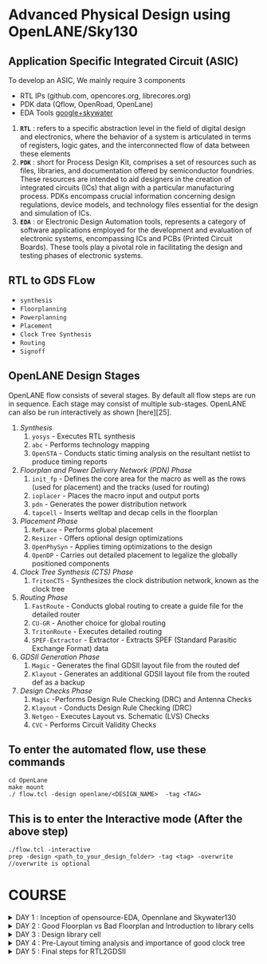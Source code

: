 # Advanced Physical Design using OpenLANE/Sky130 

## Application Specific Integrated Circuit (ASIC)

To develop an ASIC, We mainly require 3 components
- RTL IPs (github.com, opencores.org, librecores.org)
- PDK data (Qflow, OpenRoad, OpenLane)
- EDA Tools [google+skywater](github.com/google/skywater-pdk)

1. **```RTL```** : refers to a specific abstraction level in the field of digital design and electronics, where the behavior of a system is articulated in terms of registers, logic gates, and the interconnected flow of data between these elements
2. **```PDK```** :  short for Process Design Kit, comprises a set of resources such as files, libraries, and documentation offered by semiconductor foundries. These resources are intended to aid designers in the creation of integrated circuits (ICs) that align with a particular manufacturing process. PDKs encompass crucial information concerning design regulations, device models, and technology files essential for the design and simulation of ICs.
3. **```EDA```** : or Electronic Design Automation tools, represents a category of software applications employed for the development and evaluation of electronic systems, encompassing ICs and PCBs (Printed Circuit Boards). These tools play a pivotal role in facilitating the design and testing phases of electronic systems.

## RTL to GDS FLow 

- ```synthesis```
- ```Floorplanning```
- ```Powerplanning```
- ```Placement```
- ```Clock Tree Synthesis```
- ```Routing```
- ```Signoff```

## OpenLANE Design Stages

OpenLANE flow consists of several stages. By default all flow steps are run in sequence. Each stage may consist of multiple sub-stages. OpenLANE can also be run interactively as shown [here][25].

1. *Synthesis*
    1. `yosys` - Executes RTL synthesis
    2. `abc` - Performs technology mapping
    3. `OpenSTA` - Conducts static timing analysis on the resultant netlist to produce timing reports
2. *Floorplan and Power Delivery Network (PDN) Phase*
    1. `init_fp` - Defines the core area for the macro as well as the rows (used for placement) and the tracks (used for routing)
    2. `ioplacer` - Places the macro input and output ports
    3. `pdn` - Generates the power distribution network
    4. `tapcell` - Inserts welltap and decap cells in the floorplan
3. *Placement Phase*
    1. `RePLace` -  Performs global placement
    2. `Resizer` -  Offers optional design optimizations
    3. `OpenPhySyn` -  Applies timing optimizations to the design
    4. `OpenDP` - Carries out detailed placement to legalize the globally positioned components
4. *Clock Tree Synthesis (CTS) Phase*
    1. `TritonCTS` - Synthesizes the clock distribution network, known as the clock tree
5. *Routing Phase*
    1. `FastRoute` - Conducts global routing to create a guide file for the detailed router
    2. `CU-GR` - Another choice for global routing
    3. `TritonRoute` -  Executes detailed routing
    4. `SPEF-Extractor` - Extractor - Extracts SPEF (Standard Parasitic Exchange Format) data
6. *GDSII Generation Phase*
    1. `Magic` -  Generates the final GDSII layout file from the routed def
    2. `Klayout` -  Generates an additional GDSII layout file from the routed def as a backup
7. *Design Checks Phase*
    1. `Magic` -Performs Design Rule Checking (DRC) and Antenna Checks
    2. `Klayout` -  Conducts Design Rule Checking (DRC)
    3. `Netgen` - Executes Layout vs. Schematic (LVS) Checks
    4. `CVC` -  Performs Circuit Validity Checks

## To enter the automated flow, use these commands
```
cd OpenLane
make mount
./ flow.tcl -design openlane/<DESIGN_NAME>  -tag <TAG>
```

## This is to enter the Interactive mode (After the above step)
```
./flow.tcl -interactive 
prep -design <path_to_your_design_folder> -tag <tag> -overwrite //overwrite is optional
```

# COURSE


<details>
<summary>DAY 1 : Inception of opensource-EDA, Opennlane and Skywater130</summary>
<br>

## Skywater-130 PDK

![day1 1](https://github.com/Shashanksharma280201/PES_OpenLane_PD/assets/79470436/8eb5cd23-a9c2-4da4-84e6-8bea5e98fdf5)

The Skywater PDK files we are working with are described under $PDK_ROOT
1. Skywater-pdk – Contains all the foundry provided PDK related files
2. Open_pdks – Contains scripts that are used to bridge the gap between closed-source and open-source PDK to EDA tool compatibility
3. Sky130A – The open-source compatible PDK files

## Invoking OpenLane

![day1 2](https://github.com/Shashanksharma280201/PES_OpenLane_PD/assets/79470436/a4d1de38-cd1e-4a3d-97e8-c987e9721cf4)

flow.tcl is the file that contains the script to run the designs

## Importing package

Different software dependencies are needed to run OpenLANE. To import these into the OpenLANE tool we need to run: ```package require openlane 0.9```

![day1 12](https://github.com/Shashanksharma280201/PES_OpenLane_PD/assets/79470436/9587e861-10e5-4882-8ba4-709766f5df88)

## Designs presnt in openalne and Heirarchy in a Design

![day1 3](https://github.com/Shashanksharma280201/PES_OpenLane_PD/assets/79470436/63f73b81-d15a-45d1-9b5e-daea5b2ea342)

- ```Src folder``` - Contains verilog files and sdc constraint files
- ```Config.tcl files``` - Design specific configuration switches used by OpenLANE

## Config file example content

![day1 4](https://github.com/Shashanksharma280201/PES_OpenLane_PD/assets/79470436/1eafe914-cb4e-4d38-bf1f-e73f74a5512d)

## Prepare the design for the flow 

```prep -design <design_name> -tag <tag>```

![day1 11](https://github.com/Shashanksharma280201/PES_OpenLane_PD/assets/79470436/ad112456-9253-4d07-beab-a53cc192ac7c)

Once the design prep stage is done, it creates a runs directory where all the results will be stored

![day1 6](https://github.com/Shashanksharma280201/PES_OpenLane_PD/assets/79470436/60c60edd-60c1-4526-82b5-121b44fa3528)

## Synthesis

```run_synthesis```

![day1 7](https://github.com/Shashanksharma280201/PES_OpenLane_PD/assets/79470436/79fe040a-1436-4f1e-8c62-0a8fb052051a)

****The main task to do at the beginning stage is to find the flop ration ie., (No. of D flip flops / Total number of cells)****

![day1 8](https://github.com/Shashanksharma280201/PES_OpenLane_PD/assets/79470436/c976f9f8-6210-4521-b9cb-57104e7d7950)

![day1 9](https://github.com/Shashanksharma280201/PES_OpenLane_PD/assets/79470436/1add254f-c995-40ea-93ef-78c7b05c3bc1)

![day1 10](https://github.com/Shashanksharma280201/PES_OpenLane_PD/assets/79470436/a36cfb34-c430-45b0-8be8-a8bfeaa628d6)


</details>






<details>
<summary>DAY 2 : Good Floorplan vs Bad Floorplan and Introduction to library cells</summary>
<br>

## Chip Floorplanning Considerations

### 1. Define Width and height of core and die

- ```Die``` : Structure that consists of core which is a small semiconductor material on which the fundamental circuit is fabricated.
- ```core``` : Structire that contains primary logic and functional components.

Whenever we come across the concepts of core and die, ```Utilisation factor``` plays an important role.
UTILISATION FACTOR = Area Occupied by the Netlist / Area of the core (usually 50%-70%)
ASPECT RATIO = Height / Width (1 = square, others = rectangle)

### 2. Define Location of Pre-Placed cells

```pre-placed cells``` : memories, clock gating cells, comparator, mux etc

- The arrangement of these IPs on chip is called FLOORPLANNING
- These IPs have user defined locations and hence are placed in chip before automated placement and routing. Therefore called pre-placed cells.
- Automated PnR tool places the remaining logical cells in design onto chip.

### 3. De-coupling capacitors

_____Problem_____
We know that all the combinational blocks are connected to Vdd and Vss for their operation. But when there is a large circuit with many resistors, then The capacitors in the logic might not get fully charged as there occurs voltage deop due to wire metal and the resistors present along the path. So after voltage drop, if the voltage obtained by the logic is within noise margin, then it works well but what if it doesn't? 

_____Solution_____
We use De-Coupling capacitors (A huge capacitance with voltage equal to that of supply voltage) that is placed close to the combinational logic. When the switching activity takes place, it detatches the circuit from main supply and this capacitor acts as power supply.

The local communication has been successfully eshtablished with the solution mentioned above. The global communication is taken care by power planning.

### 4. Power Planning

- Power planning during the Floorplanning phase is essential to lower noise in digital circuits attributed to voltage droop and ground bounce. Coupling capacitance is formed between interconnect wires and the substrate which needs to be charged or discharged to represent either logic 1 or logic 0.
- When a transition occurs on a net, charge associated with coupling capacitors may be dumped to ground. If there are not enough ground taps charge will accumulate at the tap and the ground line will act like a large resistor, raising the ground voltage and lowering our noise margin. To bypass this problem a robust PDN with many power strap taps are needed to lower the resistance associated with the PDN.

### 5. Pin Placement

- ```Pin placement``` is an essential part of floorplanning to minimize buffering and improve power consumption and timing delays.
- We usually place input pins on the left and output pins on the right
- for primary inputs and outputs, pin size may be small and for clock, the pin size would be large because clock should drive many cells so we need to make sure that the resistance is less.
- larger the area, lesser the resistance.
- ```Placement blockage``` is done inorder to makesure that no logic is placed along the area where the pin placement is carried out.

## Floorplan

```run_floorplan```

Before running floorplan, lets look into the switches available for the floorplan stage

![day2 1](https://github.com/Shashanksharma280201/PES_OpenLane_PD/assets/79470436/ad099daf-509b-45f5-aa49-68085f8aa8f4)

Changes made in the config.tcl for floorplan purpose:

![day2 2](https://github.com/Shashanksharma280201/PES_OpenLane_PD/assets/79470436/b3c11bc8-46c7-42cc-86d6-84c4a5525d30)

Now in openlane, enter ```run_floorplan``` and the results will be updated at the runs folder

![day22](https://github.com/Shashanksharma280201/PES_OpenLane_PD/assets/79470436/bb3e8af1-baea-49f7-8e07-556d41a21dad)

(0 0) in DIE AREA Indicates top-left corner co-ordinates and (660.685 671.405) indicates bottom-right corner of the die in micro-meters

To view the layout of the floorplan, use the command ```magic -T /home/vsduser/Desktop/work/tools/openlane_working_dir/pdks/sky130A/libs.tech/magic/sky130A.tech lef read ../../tmp/merged.lef def read picorv32a.floorplan.def &```

- ```-T indicates``` techfile
- ```&``` is used to avoid the prompt that magic shows

![day2 3](https://github.com/Shashanksharma280201/PES_OpenLane_PD/assets/79470436/167d29ea-0b29-4149-a00f-a07f0eb44dc7)

## Library Binding and Placement

### 1. Bind the netlist with physical cells

- ```Library``` consists of cells, sizes of cells, various flavours and shapes of the cells, Timing, Power and delay information.
- Now, we have the floorplan, netlist and representation of components of netlist in library
- place all the components such that the timing is not disturbed and distribute them properly. 


### 2. Optimize Placement

- Some components may be located very far to their inputs which can disturb signal integrity (as wire length increases, RC value increases). Therefore we use repeaters(may be series of buffers) inorder to avoid signal loss but area loss comes into picture.
- Assuming that all the clock signals are working at ideal rate, we do the timing analysis if the current placement works good.

### 3. Placement

```run_placement```

![day2 4](https://github.com/Shashanksharma280201/PES_OpenLane_PD/assets/79470436/545ead72-6939-4762-ae1a-8992b7df5099)

## Cell Design Flow

Cell design is done in 3 parts:

1. **Inputs** - PDKs (Process design kits), DRC & LVS rules, SPICE models, library & user-defined specs.
2. **Design Steps** - Design steps of cell design involves Circuit Design, Layout Design, Characterization. The software GUNA used for characterization. The characterization can be classified as Timing characterization, Power characterization and Noise characterization.
3. **Outputs** - Outputs of the Design are CDL (Circuit Description Language), GDSII, LEF, extracted Spice netlist (.cir), timing, noise, power.libs, function.

### Standard cell Charachterization Flow

Standard Cell Libraries consist of cells with different functionality/drive strengths. These cells need to be characterized by liberty files to be used by synthesis tools to determine optimal circuit arrangement. The open-source software GUNA is used for characterization.
Characterization is a well-defined flow consisting of the following steps:

- Link Model File of CMOS containing property definitions
- Specify process corner(s) for the cell to be characterized
- Specify cell delay and slew thresholds percentages
- Specify timing and power tables
- Read the parasitic extracted netlist
- Apply input or stimulus
- Provide necessary simulation commands

### General Timing characterization parameters

#### Timing threshold definitions

- ```slew_low_rise_thr``` - 20% from bottom power supply when the signal is rising
- ```slew_high_rise_thr``` - 20% from top power supply when the signal is rising
- ```slew_low_fall_thr``` - 20% from bottom power supply when the signal is falling
- ```slew_high_fall_thr``` - 20% from top power supply when the signal is falling
- ```in_rise_thr``` - 50% point on the rising edge of input
- ```in_fall_thr``` - 50% point on the falling edge of input
- ```out_rise_thr``` - 50% point on the rising edge of ouput
- ```out_fall_thr``` - 50% point on the falling edge of ouput

These are the main parameters that we use to calculate factors such as propogation delay and transition time

- ```propogation delay ``` - time(out_*_thr) - time(in_*_thr)
- ```Transition time``` - time(slew_high_rise_thr) - time(slew_low_rise_thr)

</details>










<details>
<summary>DAY 3 :  Design library cell </summary>
<br>

## SPICE Deck creation for CMOS Inverter

SPICE deck contains the information of netlist such as:
- Connectivity Information
- Component values
- 'Nodes' identified
- 'Node' names
- 
### [CMOS_INVERTER.cir]()

```
*** MODEL DESCRIPTIONS ***
*** NETLIST DESCRIPTION ***
M1 out in vdd vdd pmos W=0.375u L=0.25u
M2 out in 0 0 nmos W=0.375u L=0.25u

cload out 0 10f

Vdd vdd 0 2.5
Vin in 0 2.5
*** SIMULATION Commands ***

.op
.dc Vin 0 2.5 0.05
*** include tsmc_025um_model.mod ***
.LIB "tsmc_025um_models.mod" CMOS_MODELS
.end
```

SPICE Simulation steps
```
cd <folder where the .cir file is present>
source CMOS_INVERTER.cir
run
setplot
dc1
display
plot out vs in
```

Observe the output. It should be symmetric ie., the threshold voltage should be at vdd/2 if it isnt, try to increase the PMOS width and run the simulation again. One of the important parameters tthat defines the **ROBUSTNESS** of the CMOS is ```Switching Threshold (Vm)``` @Vm : Vin = Vout

## Fabrication Process for a CMOS Inverter

Fabrication of CMOS Inverter is a 16-Mask process

### 1. Selecting the substrate 

- P-Type substrate with resistivity around (5-50 ohm) doping level (10^15 cm^-3) and orientation (100).
- Note that substrate doping should be less than well doping (used to fabricate NMOS and PMOS)

### 2. Create active resistance

This step creates pockets for NMOS and PMOS
1. Grow SiO2(~40nm) on Psub
2. deposit ~80nm Si3N4 on SiO2
3. deposit 1um layer of photoresist(used to define regions)
4. photolithography
5. etch out Si3N4 and SiO2 using a suitable solvent
6. Place the obtained structure in oxidartion furnace due to which field oxide is grown.This process is called ```LOCOS``` that is ```Local oxidation of silicon```
7. Etch out Si3N4 using hot phosphoric acid

### 3.NWel and PWel formation

- Apply photoresist, apply mask that covers NMOS
- Expose to UV, Wash, remove mask, appl boron(p-type) using Ion Implantation at an energy of 200Kev(for diffusion)
- repeat it for the other half using phosphorous @400Kev because phosphorous is heavier
- Wells have been created but the depth is low. Therefore subject it to high temperature furnace which increases the well depth.

### 4. Formation of Gate

- We repeat the step 3 but at low energy with p-type implant as boron @60Kev and n-type implant as Arsenic.
- Due to this The SiO2 is damaged as the dopants penetrate through it.
- Therefore original SiO2 is etched out using dilute HF solution and regrown to give high quality oxide(~10 nm thin)
- Finally for the gate to form, apply N-type ion implants for low gate resistance.
- Now mask on small width of Nwell and PWell above SiO2  and perform photolithography
- Gate Formation is Done

### 5. Lighlt Doped Drain Formation(LDD Formation)

- On the surface of SiO2 corresponding to NWell, apply photoresist, mask it, put phosphorous to make N-Implant on p-well(N-)
- Similarly do it for the other side using boron that forms (p-) implant
- This LDD has to be protected from further process
- so, Deposit 0.1um thick SiO2 on full structure and etch out using plasma anisotropic etching that results in formation of side wall spacers..

### 6. Source and Drain Formation

- Mask Nwell structure, deposit arsenic @75KeV that forms an N+ implant on Pwell
- use boron for P+ implant formation on Nwell
- Subject it to high temperature furnace that results in required thickness of N+,P+,N-,P- implants.

### 7. Steps to form contacts and interconnects

- Etch thin SiO2 oxide in HF solution
- Deposit Titanium of wafer surface using sputtering all over the structure
- Wafer heated at 600-700 degree in ambient N2 environment for 60 sec that reults in low resistance TiSi2 where the gate of both MOS is present.
- At the other places, TiN is formed that's used for local communication
- Etch off TiN on and half around gate structure of both MOS using RCA Cleaning

### 8. Higher level metal formation

- On the resulted structure, deposit a thick layer of (1um) SiO2 doped with P/B known as phosphoborosilicate glass
- To make the added surface plain, use CMP (Chemical Metal Polishing)
- For the creation of contact pins, proper holes with contacts have to be made
- This can be done using Al, W and TiN layer depositions.
- Deposit a layer of Si3N4 that acts as dielectric to protect the chip.

### 9. Final STructure

 ![image](https://github.com/yagnavivek/PES_OpenLane_PD/assets/93475824/0e355a75-55ff-4723-96ae-4abd5845697c)

## Inverter Layout using Magic

```
cd Desktop/work/tools/openlane_working_dir/openlane/vsdstdcelldesign
magic -T sky130A.tech sky130_inv.mag
```

![day3 1](https://github.com/Shashanksharma280201/PES_OpenLane_PD/assets/79470436/6f339dd1-3e58-438d-95cf-55179dfceccc)


## Exploring the Layout displayed by MAGIC

Select the specific layer/device by hovering over the object and pressing, s, iteratively, until you traverse the hierarchy to the specified object:

![day3 2](https://github.com/Shashanksharma280201/PES_OpenLane_PD/assets/79470436/f6cc8623-ae59-44ff-b081-d466e758235a)

- select a region from the layout, go to the console and type ```what``` to display the information of selected area
- To select a region, place ```cursor``` on that point and  press```s```. More the number of times you press ```s```, higher the abstraction selected.

![day3 3](https://github.com/Shashanksharma280201/PES_OpenLane_PD/assets/79470436/c35cf985-d19e-4cd0-b5d2-98b6bc441b14)

refer to [inverter](https://github.com/nickson-jose/vsdstdcelldesign) to create layout for CMOS Inverter

### DRC Check

To check for DRC Errors, select a region (left click for starting point, right click at end point) and see the DRC column at the top that shows how many DRC errors are present.The Details of DRC Errors will be printed on the console.

![day3 2(1)](https://github.com/Shashanksharma280201/PES_OpenLane_PD/assets/79470436/012b09cb-2ec0-4599-8e2a-25aae50ff984)

For more information on DRC errors plase refer to: [DRC_Erros](https://skywater-pdk--136.org.readthedocs.build/en/136/)
For more information on how to fix these DRC errors using Magic please refer to: [fix_DRC](http://opencircuitdesign.com/magic/)


## Extracting PEX to SPICE with MAGIC

Select Full inverter layout. Then

![day3 4](https://github.com/Shashanksharma280201/PES_OpenLane_PD/assets/79470436/cee17ded-023b-4f0e-aaa2-56888e04fdfa)

![day3 6](https://github.com/Shashanksharma280201/PES_OpenLane_PD/assets/79470436/ddbb4358-197f-4d37-b891-628d244ace03)

The above file has details of inverter netlist but the sources and their values are not specified. So we have to modify the file.

- Grid size from the layout is 0.01u
- specify the library for MOS
- create VDD, VSS, Input pulse Va
- specify the type of analysis to be done

### Grid Size

![day3 7](https://github.com/Shashanksharma280201/PES_OpenLane_PD/assets/79470436/6582716b-e0d4-418d-99df-b1dde40af3ce)

## Modified Spice netlist

![dd](https://github.com/Shashanksharma280201/PES_OpenLane_PD/assets/79470436/1cdae9c9-cfec-4b4a-a257-20aad102a294)

To run the spice netlist, run ```ngspice sky130_inv.spice``` and ```plot y vs time a```

![day3 8](https://github.com/Shashanksharma280201/PES_OpenLane_PD/assets/79470436/fc612751-df6f-4194-b18b-cb7c90e31286)

The results obtained from the graph are :
- Rise Transition : 0.0395ns
- Fall transition : 0.0282ns
- Cell Rise delay : 0.03598ns
- Cell fall delay : 0.0483ns

</details>







<details>
<summary>DAY 4 : Pre-Layout timing analysis and importance of good clock tree</summary>
<br>

## Extraction of LEF 

Place and routing (PnR) is performed using an abstract view of the GDS files generated by Magic. The abstract information will include metal and pin information. The PnR tool will use the abstract view information, formally defined as LEF information, to perform interconnect routing in conjunction to routing guides generated from the PnR flow.

- Technology LEF - Contains layer information, via information, and restricted DRC rules
- Cell LEF - Abstract information of standard cells

From PnR POV, We have to follow certain guidelines to get standard cell set
1. Input and output ports must lie on the intersection of vertical and horizontal tracks
2. Width of the standard cell should be odd multiples of the track pitch and height should be odd multiple of vertical track pitch


Track info can be found at :

``` ~/Desktop/work/tools/openlane_working_dir/pdks/sky130A/libs.tech/openlane/sky130fd_sc_hd/tracks.info```

![day4 1](https://github.com/Shashanksharma280201/PES_OpenLane_PD/assets/79470436/68379f83-205d-4b7c-863b-ad2830e3299b)

- 1st value indicates the offset and 2nd value indicates the pitch along provided direction

### Setting grid values using above file info

![image](https://github.com/Shashanksharma280201/PES_OpenLane_PD/assets/79470436/7ad47a01-0c73-4ad5-b735-827fa55057a5)

Layout before setting grid info vs after setting grid info

![image](https://github.com/Shashanksharma280201/PES_OpenLane_PD/assets/79470436/5a59eeb9-8053-48c9-8316-55bfe1655e62)
![image](https://github.com/Shashanksharma280201/PES_OpenLane_PD/assets/79470436/de619090-164f-4171-8890-565c424f9b71)
![image](https://github.com/Shashanksharma280201/PES_OpenLane_PD/assets/79470436/374897b8-9f17-44d4-bcec-8679cae412a7)

- From the above pic, its confirmed that the pins A and Y are at the intersection of X and Y tracks. So the first condition is met.
- The PR boundary is taking 3 grids on width and 9 grids on height which says that the 2nd condition is also met

## LEF Generation

Since the layout is perfect, we can generate the lef file

#### 1. save the modified layout (with new grid)
   - In console, type ```save sky130_vsdinv.mag```
   - This saves the modified layout in current working directory

#### 2. Open the file and extract LEF
   - Open using ``` magic -T sky130A.tch sky130_vsdinv.mag```
   - in the console opened, type ```lef write``` and a lef file will be generated

![image](https://github.com/Shashanksharma280201/PES_OpenLane_PD/assets/79470436/076337b8-cccb-451c-830a-58d6173c2539)

#### 3. Plug the generated lef file into PICORV32a

To do this, we need the lef file, library file that has cells
![image](https://github.com/Shashanksharma280201/PES_OpenLane_PD/assets/79470436/7b5d1322-26f8-4e8f-b477-c14c00a9e974)

Change config file so that these libraries and lef file is used

![image](https://github.com/Shashanksharma280201/PES_OpenLane_PD/assets/79470436/9d4f140c-fc8a-47d3-82fb-82fe4e082019)


#### 4. Make sure the lef file is added

add the below 2 lines in the initial stage of interactive flow and ```run_synthesis```  to see if our inverter has been used and find timing violations if any.

![image](https://github.com/Shashanksharma280201/PES_OpenLane_PD/assets/79470436/1b22f494-b45a-4a97-9825-c4939ffebe72)

![image](https://github.com/Shashanksharma280201/PES_OpenLane_PD/assets/79470436/1a2e9d87-8546-4311-bd39-20c288cf8c51)

The above figure shows that our vsdinv cell has been used in synthesis process

![image](https://github.com/Shashanksharma280201/PES_OpenLane_PD/assets/79470436/e328e642-efa3-450c-8841-49463457cbd3)

since there is slack, we have to reduce it

VLSI engineers will obtain system specifications in the architecture design phase. These specifications will determine a required frequency of operation. To analyze a circuit's timing performance designers will use static timing analysis tools (STA). When referring to pre clock tree synthesis STA analysis we are mainly concerned with setup timing in regards to a launch clock. STA will report problems such as worst negative slack (WNS) and total negative slack (TNS). These refer to the worst path delay and total path delay in regards to our setup timing restraint. Fixing slack violations can be debugged through performing STA analysis with OpenSTA, which is integrated in the OpenLANE tool. To describe these constraints to tools such as In order to ensure correct operation of these tools two steps must be taken:

- Design configuration files (.conf) - Tool configuration files for the specified design
- Design Synopsys design constraint (.sdc) files - Industry standard constraints file

For the design to be complete, the worst negative slack needs to be above or equal to 0. If the slack is outside of this range we can do one of multiple things:

1. Review our synthesis strategy in OpenLANE
    - Enalbed CELL_SIZING
    - Enabled SYNTH_STRATEGY with parameter as "DELAY 1"
    - The synthesis result is :
  
![image](https://github.com/Shashanksharma280201/PES_OpenLane_PD/assets/79470436/1777843a-5819-4519-9d75-0b524a5962a3)

    The slack has reduced a lot but still didnt meet the requirement. The sdc file used is [my_base.sdc](https://github.com/yagnavivek/PES_OpenLane_PD/blob/main/my_base.sdc) defined in ![image](https://github.com/Shashanksharma280201/PES_OpenLane_PD/assets/79470436/b1f0a7f9-5286-424d-b5d8-12d1d5944578)
 using the command ```sta pre_sta.conf```

![image](https://github.com/Shashanksharma280201/PES_OpenLane_PD/assets/79470436/abc84a21-bb24-4c7f-966c-a6407f5cebd5)

    The delay is high when the fanout is high. Therefore we can re-run synthesis by changing the value of ```SYNTH_MAX_FANOUT``` variable
    
2. Enable cell buffering 
3. Perform manual cell replacement on our WNS path with the OpenSTA tool

    - We can see which net is driving most outputs and replace the driver cell with larger form of its own kind

![image](https://github.com/Shashanksharma280201/PES_OpenLane_PD/assets/79470436/11d6e569-12d0-43b2-959c-0f29afaf9675)

4. Optimize the fanout value with OpenLANE tool

Since we have synthesised the core using our vsdinv cell too and as it got successfully synthesized, it should be visible in layout after ```run_placement``` stage which is followed after ```run_floorplan``` stage

![image](https://github.com/Shashanksharma280201/PES_OpenLane_PD/assets/79470436/a15da9cd-ab4c-4684-9525-770d1f9a66ab)

## Clock Tree Synthesis

- After all the above steps of fixing slack violations, as we have ```run_synthesis``` in openlane, it would have generated a mapped.v file in synthesis results but we have fixed all the violations using ```pre_sta.conf```. Therefore we write this netlist using ```write_verilog``` and replace the openlane generated mapped file ie., ```picorv32a.synthesis.v```

- now in the openlane flow, continue with ```run_flooorplan``` ```run_placement``` ```run_cts```

## Post CTS- STA Analysis

OpenLANE has the OpenROAD application integrated into its flow. The OpenROAD application has OpenSTA integrated into its flow. Therefore, we can perform STA analysis from within OpenLANE by invoking OpenROAD.

In OpenROAD the timing analysis is done by creating a .db database file. This database file is created from the post-cts LEF and DEF files. To generate the .db files within OpenROAD:
- Invoke OpenRoad
- Read lef file from tmp folder of runs
- Read def file from results of cts
- write db file
- Read the generated db file
- Read the cts generated verilog file
- read min and max liberty file
- set the clocks
- generate the reports

![image](https://github.com/Shashanksharma280201/PES_OpenLane_PD/assets/79470436/f85796c2-8bcd-45e0-b282-12c822fec9a8)
![image](https://github.com/Shashanksharma280201/PES_OpenLane_PD/assets/79470436/255e0954-cac6-4a1a-a1cf-bb1f11870bf2)
![image](https://github.com/Shashanksharma280201/PES_OpenLane_PD/assets/79470436/396b017d-2f3c-4b18-8b6d-1e635a717d1f)

The results wont meet the timing because we are using min and max lib files and openroad doesnot support multi corner optimisation. Therefore we do it using only typical corner lib

![image](https://github.com/Shashanksharma280201/PES_OpenLane_PD/assets/79470436/db042727-e91c-40cd-8d0e-a564eb6ee502)

![image](https://github.com/Shashanksharma280201/PES_OpenLane_PD/assets/79470436/fb644353-726b-49f2-93a6-8eb8502a8c33)

We have to ensure that the skew is withing 10% of clock period ie., should be less than 1.6 in my case

![image](https://github.com/Shashanksharma280201/PES_OpenLane_PD/assets/79470436/749959ff-b4ec-4191-a9bc-c448ec6e745c)

</details>







<details>
<summary>DAY 5 : Final steps for RTL2GDSII</summary>
<br>

## Power Distribution Network

After generating our clock tree network and verifying post routing STA checks we are ready to generate the power distribution network ```gen_pdn``` in OpenLANE:

The PDN feature within OpenLANE will create:

- Power ring global to the entire core
- Power halo local to any preplaced cells
- Power straps to bring power into the center of the chip
- Power rails for the standard cells

![image](https://github.com/Shashanksharma280201/PES_OpenLane_PD/assets/79470436/f6c1cc9c-5fa9-4366-b61c-169010ceaf25)

Note: The pitch of the metal 1 power rails defines the height of the standard cells

## Global and Detailed Routing

OpenLANE uses TritonRoute as the routing engine ```run_routing``` for physical implementations of designs. Routing consists of two stages:

- Global Routing - Routing guides are generated for interconnects on our netlist defining what layers, and where on the chip each of the nets will be reputed
- Detailed Routing - Metal traces are iteratively laid across the routing guides to physically implement the routing guides

If DRC errors persist after routing the user has two options:

- Re-run routing with higher QoR settings
- Manually fix DRC errors specific in tritonRoute.drc file

## SPEF Extraction

After routing has been completed interconnect parasitics can be extracted to perform sign-off post-route STA analysis. The parasitics are extracted into a SPEF file. The SPEF extractor is not included within OpenLANE as of now.

```
cd ~/Desktop/work/tools/SPEFEXTRACTOR
python3 main.py <path to merged.lef in tmp> <path to def in routing>
```

The SPEF File will be generated in the location where def file is present
</details>
